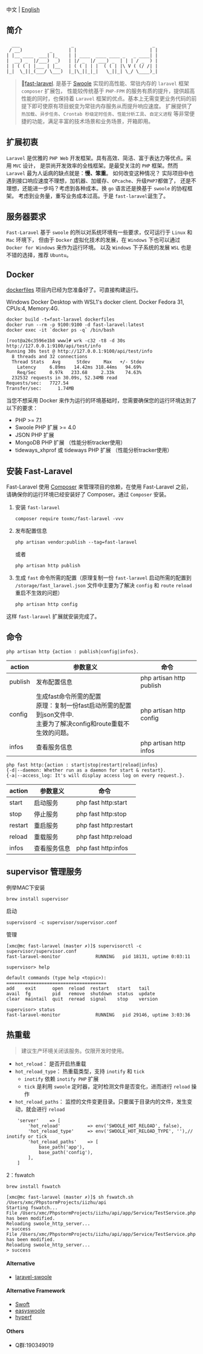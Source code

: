 中文 | [English](./README_EN.md)
## 简介
```
  ___                   _                             _ 
 / __)          _      | |                           | |
| |__ ____  ___| |_    | | ____  ____ ____ _   _ ____| |
|  __) _  |/___)  _)   | |/ _  |/ ___) _  | | | / _  ) |
| | ( ( | |___ | |__   | ( ( | | |  ( ( | |\ V ( (/ /| |
|_|  \_||_(___/ \___)  |_|\_||_|_|   \_||_| \_/ \____)_|                                             

```
> 🚀[fast-laravel](https://packagist.org/packages/toxmc/fast-laravel). 
>是基于 [Swoole](https://https://github.com/swoole/swoole-src) 实现的高性能、常驻内存的 `laravel`  框架 `composer` 扩展包，
>性能较传统基于 `PHP-FPM` 的服务有质的提升，提供超高性能的同时，也保持着 `Laravel` 
>框架的优点。基本上无需变更业务代码的前提下即可使原有项目蜕变为常驻内存服务从而提升响应速度。
>扩展提供了 `热加载`、`异步任务`、`Crontab 秒级定时任务`、`性能分析工具`、`自定义进程` 等非常便捷的功能，满足丰富的技术场景和业务场景，开箱即用。


## 扩展初衷

`Laravel` 是优雅的 `PHP Web` 开发框架。具有高效、简洁、富于表达力等优点。采用 `MVC` 设计，
是崇尚开发效率的全栈框架。是最受关注的 `PHP` 框架。然而 `Laravel` 最为人诟病的缺点就是：<b>慢、笨重</b>。
如何改变这种情况？ 实际项目中也遇到接口响应速度不理想，加机器、加缓存、`OPcache`、升级`PHP7`都做了，
还是不理想，还能进一步吗？考虑到各种成本。换 `go` 语言还是换基于 `swoole` 的协程框架。
考虑到业务量，重写业务成本过高。于是 `fast-laravel`诞生了。

## 服务器要求

`Fast-Laravel` 基于 `swoole` 的所以对系统环境有一些要求，仅可运行于 `Linux` 和 `Mac` 环境下，
但由于 `Docker` 虚拟化技术的发展，在 `Windows` 下也可以通过 `Docker for Windows` 来作为运行环境。
以及 `Windows` 下子系统的发展 `WSL` 也是不错的选择，推荐 `Ubuntu`。   

## Docker
[dockerfiles](https://github.com/toxmc/fast-laravel/tree/master/dockerfiles) 项目内已经为您准备好了。可直接构建运行。

Windows Docker Desktop with WSL1's docker client.
Docker Fedora 31, CPUs:4, Memory:4G.
```
docker build -t=fast-laravel dockerfiles
docker run --rm -p 9100:9100 -d fast-laravel:latest
docker exec -it `docker ps -q` /bin/bash

[root@a26c3596e1b8 www]# wrk -c32 -t8 -d 30s http://127.0.0.1:9100/api/test/info
Running 30s test @ http://127.0.0.1:9100/api/test/info
  8 threads and 32 connections
  Thread Stats   Avg      Stdev     Max   +/- Stdev
    Latency     6.89ms   14.42ms 318.44ms   94.69%
    Req/Sec     0.97k   233.68     2.33k    74.63%
  232532 requests in 30.09s, 52.34MB read
Requests/sec:   7727.54
Transfer/sec:      1.74MB
```


当您不想采用 Docker 来作为运行的环境基础时，您需要确保您的运行环境达到了以下的要求：   

 - PHP >= 7.1
 - Swoole PHP 扩展 >= 4.0
 - JSON PHP 扩展
 - MongoDB PHP 扩展 （性能分析tracker使用）
 - tideways_xhprof 或 tideways PHP 扩展 （性能分析tracker使用）

## 安装 Fast-Laravel

Fast-Laravel 使用 [Composer](https://getcomposer.org) 来管理项目的依赖，在使用 Fast-Laravel 之前，
请确保你的运行环境已经安装好了 Composer。通过 `Composer` 安装。

1. 安装 `fast-laravel`
    ```
    composer require toxmc/fast-laravel -vvv
    ```
2. 发布配置信息
    ```
    php artisan vendor:publish --tag=fast-laravel
    ```
    或者
    ```
    php artisan http publish
    ```
3. 生成 `fast` 命令所需的配置（原理复制一份 `fast-laravel`  启动所需的配置到 `/storage/fast_laravel.json`  文件中主要为了解决 `config` 和 `route` `reload` 重启不生效的问题）
    ```
    php artisan http config
    ```
    
这样 `fast-laravel` 扩展就安装完成了。

## 命令
```
php artisan http {action : publish|config|infos}.
```

|action | 参数意义    | 命令      |
|-------|-------------|-----------|
|publish  |发布配置信息     |php artisan http publish
|config   |生成fast命令所需的配置</br>原理：复制一份fast启动所需的配置到json文件中.<br>主要为了解决config和route重载不生效的问题。|php artisan http config
|infos  |查看服务信息 |php artisan http infos


```
php fast http:{action : start|stop|restart|reload|infos} 
{-d|--daemon: Whether run as a daemon for start & restart}.
{-a|--access_log: It's will display access log on every request.}.
```

|action | 参数意义    | 命令      |
|-------|-------------|-----------|
|start  |启动服务     |php fast http:start
|stop   |停止服务     |php fast http:stop
|restart|重启服务     |php fast http:restart
|reload |重载服务     |php fast http:reload
|infos  |查看服务信息 |php fast http:infos


## supervisor 管理服务

例举MAC下安装
```
brew install supervisor
```

启动
```
supervisord -c supervisor/supervisor.conf
```

管理
```
[xmc@mc fast-laravel (master ✗)]$ supervisorctl -c supervisor/supervisor.conf
fast-laravel-monitor             RUNNING   pid 18131, uptime 0:03:11

supervisor> help

default commands (type help <topic>):
=====================================
add    exit      open  reload  restart   start   tail   
avail  fg        pid   remove  shutdown  status  update 
clear  maintail  quit  reread  signal    stop    version

supervisor> status
fast-laravel-monitor             RUNNING   pid 29146, uptime 3:03:36
```

## 热重载
> 建议生产环境关闭该服务。仅限开发时使用。

* `hot_reload`： 是否开启热重载
* `hot_reload_type`： 热重载类型，支持 `inotify` 和 `tick`
    * `inotify` 依赖 `inotify PHP` 扩展
    * `tick` 是利用 `swoole` 定时器，定时检测文件是否变化，进而进行 `reload` 操作
* `hot_reload_paths`： 监控的文件变更目录。只要属于目录内的文件，发生变动，就会进行 `reload`

```
    'server'    => [
        'hot_reload'          => env('SWOOLE_HOT_RELOAD', false),
        'hot_reload_type'     => env('SWOOLE_HOT_RELOAD_TYPE', ''),// inotify or tick
        'hot_reload_paths'    => [
            base_path('app'),
            base_path('config'),
        ],
    ]
```


2：fswatch
```
brew install fswatch

[xmc@mc fast-laravel (master ✗)]$ sh fswatch.sh /Users/xmc/PhpstormProjects/iizhu/api
Starting fswatch...
File /Users/xmc/PhpstormProjects/iizhu/api/app/Service/TestService.php has been modified.
Reloading swoole_http_server...
> success
File /Users/xmc/PhpstormProjects/iizhu/api/app/Service/TestService.php has been modified.
Reloading swoole_http_server...
> success
```

#### Alternative
* [laravel-swoole](https://github.com/swooletw/laravel-swoole)
#### Alternative Framework
* [Swoft](https://www.swoft.org/)
* [easyswoole](http://www.easyswoole.com/)
* [hyperf](http://www.hyperf.io/)

#### Others
* Q群:190349019